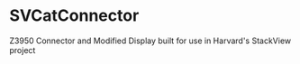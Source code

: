 SVCatConnector
==============

Z3950 Connector and Modified Display built for use in Harvard's StackView project
